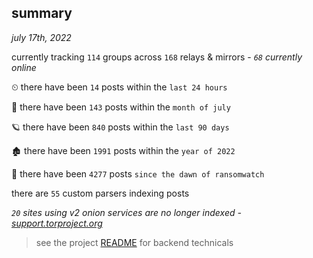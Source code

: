 
## summary
_july 17th, 2022_

currently tracking `114` groups across `168` relays & mirrors - _`68` currently online_

⏲ there have been `14` posts within the `last 24 hours`

🦈 there have been `143` posts within the `month of july`

🪐 there have been `840` posts within the `last 90 days`

🏚 there have been `1991` posts within the `year of 2022`

🦕 there have been `4277` posts `since the dawn of ransomwatch`

there are `55` custom parsers indexing posts

_`20` sites using v2 onion services are no longer indexed - [support.torproject.org](https://support.torproject.org/onionservices/v2-deprecation/)_

> see the project [README](https://github.com/joshhighet/ransomwatch#ransomwatch--) for backend technicals
